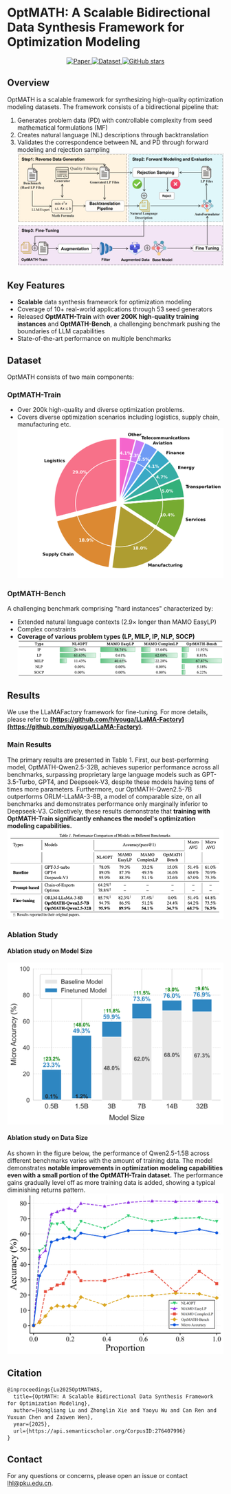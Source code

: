 # OptMATH: A Scalable Bidirectional Data Synthesis Framework for Optimization Modeling

<p align="center">
  <a href="https://arxiv.org/abs/2502.11102">
    <img src="https://img.shields.io/badge/📑_Paper-arXiv:2502.11102-b31b1b" alt="Paper">
  </a>
  <a href="https://huggingface.co/datasets/Aurora-Gem/OptMATH-Train">
    <img src="https://img.shields.io/badge/🤗-Dataset-ffb7c5" alt="Dataset">
  </a>
  <a href="https://github.com/AuroraLHL/OptMATH/stargazers">
    <img src="https://img.shields.io/github/stars/AuroraLHL/OptMATH?style=social" alt="GitHub stars">
  </a>
</p>

## Overview

OptMATH is a scalable framework for synthesizing high-quality optimization modeling datasets. The framework consists of a bidirectional pipeline that:

1. Generates problem data (PD) with controllable complexity from seed mathematical formulations (MF)
2. Creates natural language (NL) descriptions through backtranslation
3. Validates the correspondence between NL and PD through forward modeling and rejection sampling
   ![Framework Overview](assets/pipeline.png)

## Key Features

- **Scalable** data synthesis framework for optimization modeling
- Coverage of 10+ real-world applications through 53 seed generators
- Released **OptMATH-Train** with **over 200K high-quality training instances** and **OptMATH-Bench**, a challenging benchmark pushing the boundaries of LLM capabilities
- State-of-the-art performance on multiple benchmarks

## Dataset

OptMATH consists of two main components:

### OptMATH-Train

- Over 200k high-quality and diverse optimization problems.
- Covers diverse optimization scenarios including logistics, supply chain, manufacturing etc.
  ![Application Scenarios Distribution](assets/scenarios.jpg)

### OptMATH-Bench

A challenging benchmark comprising "hard instances" characterized by:

- Extended natural language contexts (2.9× longer than MAMO EasyLP)
- Complex constraints
- **Coverage of various problem types (LP, MILP, IP, NLP, SOCP)**
  ![](assets/types.png)

## Results

We use the LLaMAFactory framework for fine-tuning. For more details, please refer to **[https://github.com/hiyouga/LLaMA-Factory](https://github.com/hiyouga/LLaMA-Factory)**.

### Main Results

The primary results are presented in Table 1. First, our best-performing model, OptMATH-Qwen2.5-32B, achieves superior performance across all benchmarks, surpassing proprietary large language models such as GPT-3.5-Turbo, GPT4, and Deepseek-V3, despite these models having tens of times more parameters. Furthermore, our OptMATH-Qwen2.5-7B outperforms ORLM-LLaMA-3-8B, a model of comparable size, on all benchmarks and demonstrates performance only marginally inferior to Deepseek-V3. Collectively, these results demonstrate that **training with OptMATH-Train significantly enhances the model's optimization modeling capabilities.**
![Performance Comparison](assets/main_results.png)

### Ablation Study

#### Ablation study on Model Size

![Model Scaling](assets/scaling_law_on_model_size.png)

#### Ablation study on Data Size

As shown in the figure below, the performance of Qwen2.5-1.5B across different benchmarks varies with the amount of training data. The model demonstrates **notable improvements in optimization modeling capabilities even with a small portion of the OptMATH-Train dataset.** The performance gains gradually level off as more training data is added, showing a typical diminishing returns pattern.
![Data Scaling(1.5B))](assets/scaling_law_on_data_size_1.5B.png)

## Citation

```
@inproceedings{Lu2025OptMATHAS,
  title={OptMATH: A Scalable Bidirectional Data Synthesis Framework for Optimization Modeling},
  author={Hongliang Lu and Zhonglin Xie and Yaoyu Wu and Can Ren and Yuxuan Chen and Zaiwen Wen},
  year={2025},
  url={https://api.semanticscholar.org/CorpusID:276407996}
}
```

## Contact

For any questions or concerns, please open an issue or contact lhl@pku.edu.cn.
